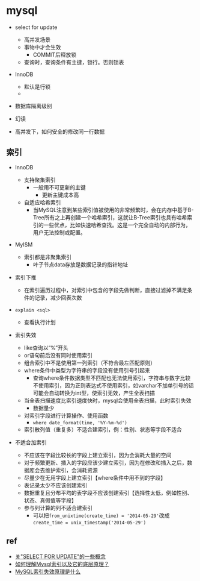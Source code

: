 
# mysql 

+ select for update
    + 高并发场景
    + 事物中才会生效
        + COMMIT后释放锁
    + 查询时，查询条件有主键，锁行。否则锁表

+ InnoDB
    + 默认是行锁
    + 

+ 数据库隔离级别

+ 幻读


+ 高并发下，如何安全的修改同一行数据


## 索引
+ InnoDB
    + 支持聚集索引
        + 一般用不可更新的主键
            + 更新主键成本高
    + 自适应哈希索引
        + 当MySQL注意到某些索引值被使用的非常频繁时，会在内存中基于B-Tree所有之上再创建一个哈希索引，这就让B-Tree索引也具有哈希索引的一些优点，比如快速哈希查找。这是一个完全自动的内部行为，用户无法控制或配置。
+ MyISM
    + 索引都是非聚集索引
        + 叶子节点data存放是数据记录的指针地址

+ 索引下推
    + 在索引遍历过程中，对索引中包含的字段先做判断，直接过滤掉不满足条件的记录，减少回表次数

+ `explain <sql>`
    + 查看执行计划

+ 索引失效
    + like查询以“%”开头
    + or语句前后没有同时使用索引
    + 组合索引中不是使用第一列索引（不符合最左匹配原则）
    + where条件中类型为字符串的字段没有使用引号引起来
         + 查询where条件数据类型不匹配也无法使用索引，字符串与数字比较不使用索引，因为正则表达式不使用索引，如varchar不加单引号的话可能会自动转换为int型，使索引无效，产生全表扫描
    + 当全表扫描速度比索引速度快时，mysql会使用全表扫描，此时索引失效
         + 数据量少
    + 对索引字段进行计算操作、使用函数
         + `where date_format(time, '%Y-%m-%d')`
    + 索引散列值（重复多）不适合建索引，例：性别、状态等字段不适合
+ 不适合加索引
    + 不应该在字段比较长的字段上建立索引，因为会消耗大量的空间
    + 对于频繁更新、插入的字段应该少建立索引，因为在修改和插入之后，数据库会去维护索引，会消耗资源
    + 尽量少在无用字段上建立索引【where条件中用不到的字段】
    + 表记录太少不应该创建索引
    + 数据重复且分布平均的表字段不应该创建索引【选择性太低，例如性别、状态、真假值等字段】
    + 参与列计算的列不适合建索引
        + 可以把`from_unixtime(create_time) = '2014-05-29'`改成`create_time = unix_timestamp('2014-05-29')`



## ref

+ [关"SELECT FOR UPDATE"的一些概念](https://www.huaweicloud.com/articles/2941282344610781fd8418a7947a027d.html)
+ [如何理解Mysql索引以及它的底层原理？](https://www.zhihu.com/question/436110377/answer/2951704887)
+ [MySQL索引失效原理是什么](https://www.zhihu.com/question/421944348/answer/2664024847)
